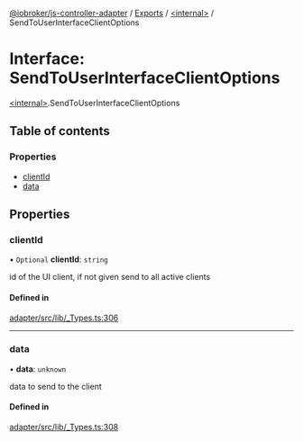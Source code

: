[@iobroker/js-controller-adapter](../README.md) / [Exports](../modules.md) / [\<internal\>](../modules/internal_.md) / SendToUserInterfaceClientOptions

# Interface: SendToUserInterfaceClientOptions

[\<internal\>](../modules/internal_.md).SendToUserInterfaceClientOptions

## Table of contents

### Properties

- [clientId](internal_.SendToUserInterfaceClientOptions.md#clientid)
- [data](internal_.SendToUserInterfaceClientOptions.md#data)

## Properties

### clientId

• `Optional` **clientId**: `string`

id of the UI client, if not given send to all active clients

#### Defined in

[adapter/src/lib/_Types.ts:306](https://github.com/ioBroker/ioBroker.js-controller/blob/b38e017469404c79bd0d8ccdfa858a2754d65823/packages/adapter/src/lib/_Types.ts#L306)

___

### data

• **data**: `unknown`

data to send to the client

#### Defined in

[adapter/src/lib/_Types.ts:308](https://github.com/ioBroker/ioBroker.js-controller/blob/b38e017469404c79bd0d8ccdfa858a2754d65823/packages/adapter/src/lib/_Types.ts#L308)

